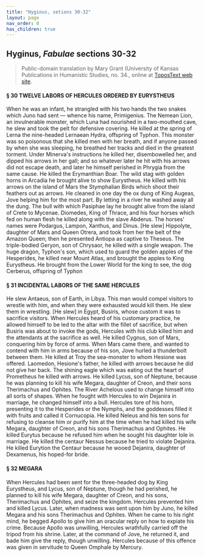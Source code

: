 ```yaml
---
title: "Hyginus, setions 30-32"
layout: page
nav_order: 0
has_children: true
---
```



## Hyginus, *Fabulae* sections 30-32

> Public-domain translation by Mary Grant (University of Kansas Publications in Humanistic Studies, no. 34., online at [ToposText web site](https://topostext.org/work/206).


#### § 30  TWELVE LABORS OF HERCULES ORDERED BY EURYSTHEUS

When he was an infant, he strangled with his two hands the two snakes which Juno had sent — whence his name, Primigenius. The Nemean Lion, an invulnerable monster, which Luna had nourished in a two-mouthed cave, he slew and took the pelt for defensive covering. He killed at the spring of Lerna the nine-headed Lernaean Hydra, offspring of Typhon. This monster was so poisonous that she killed men with her breath, and if anyone passed by when she was sleeping, he breathed her tracks and died in the greatest torment. Under Minerva's instructions he killed her, disembowelled her, and dipped his arrows in her gall; and so whatever later he hit with his arrows did not escape death, and later he himself perished in Phrygia from the same cause. He killed the Erymanthian Boar. The wild stag with golden horns in Arcadia he brought alive to show Eurystheus. He killed with his arrows on the island of Mars the Stymphalian Birds which shoot their feathers out as arrows. He cleaned in one day the ox dung of King Augeas, Jove helping him for the most part. By letting in a river he washed away all the dung. The bull with which Pasiphae lay he brought alive from the island of Crete to Mycenae. Diomedes, King of Thrace, and his four horses which fed on human flesh he killed along with the slave Abderus. The horses' names were Podargus, Lampon, Xanthus, and Dinus. [He slew] Hippolyte, daughter of Mars and Queen Otrera, and took from her the belt of the Amazon Queen; then he presented Antiopa as captive to Theseus. The triple-bodied Geryon, son of Chrysaor, he killed with a single weapon. The huge dragon, Typhon's son, which used to guard the golden apples of the Hesperides, he killed near Mount Atlas, and brought the apples to King Eurystheus. He brought from the Lower World for the king to see, the dog Cerberus, offspring of Typhon


#### § 31  INCIDENTAL LABORS OF THE SAME HERCULES

He slew Antaeus, son of Earth, in Libya. This man would compel visitors to wrestle with him, and when they were exhausted would kill them. He slew them in wrestling. [He slew] in Egypt, Busiris, whose custom it was to sacrifice visitors. When Hercules heard of his customary practice, he allowed himself to be led to the altar with the fillet of sacrifice, but when Busiris was about to invoke the gods, Hercules with his club killed him and the attendants at the sacrifice as well. He killed Cygnus, son of Mars, conquering him by force of arms. When Mars came there, and wanted to contend with him in arms because of his son, Jove hurled a thunderbolt between them. He killed at Troy the sea-monster to whom Hesione was offered. Laomedon, Hesione's father, he killed with arrows because he did not give her back. The shining eagle which was eating out the heart of Prometheus he killed with arrows. He killed Lycus, son of Neptune, because he was planning to kill his wife Megara, daughter of Creon, and their sons Therimachus and Ophites. The River Achelous used to change himself into all sorts of shapes. When he fought with Hercules to win Dejanira in marriage, he changed himself into a bull. Hercules tore of his horn, presenting it to the Hesperides or the Nymphs, and the goddesses filled it with fruits and called it Cornucopia. He killed Neleus and his ten sons for refusing to cleanse him or purify him at the time when he had killed his wife Megara, daughter of Creon, and his sons Therimachus and Ophites. He killed Eurytus because he refused him when he sought his daughter Iole in marriage. He killed the centaur Nessus because he tried to violate Dejanira. He killed Eurytion the Centaur because he wooed Dejanira, daughter of Dexamenus, his hoped-for bride.


#### § 32  MEGARA

When Hercules had been sent for the three-headed dog by King Eurystheus, and Lycus, son of Neptune, though he had perished, he planned to kill his wife Megara, daughter of Creon, and his sons, Therimachus and Ophites, and seize the kingdom. Hercules prevented him and killed Lycus. Later, when madness was sent upon him by Juno, he killed Megara and his sons Therimachus and Ophites. When he came to his right mind, he begged Apollo to give him an oracular reply on how to expiate his crime. Because Apollo was unwilling, Hercules wrathfully carried off the tripod from his shrine. Later, at the command of Jove, he returned it, and bade him give the reply, though unwilling. Hercules because of this offence was given in servitude to Queen Omphale by Mercury.



